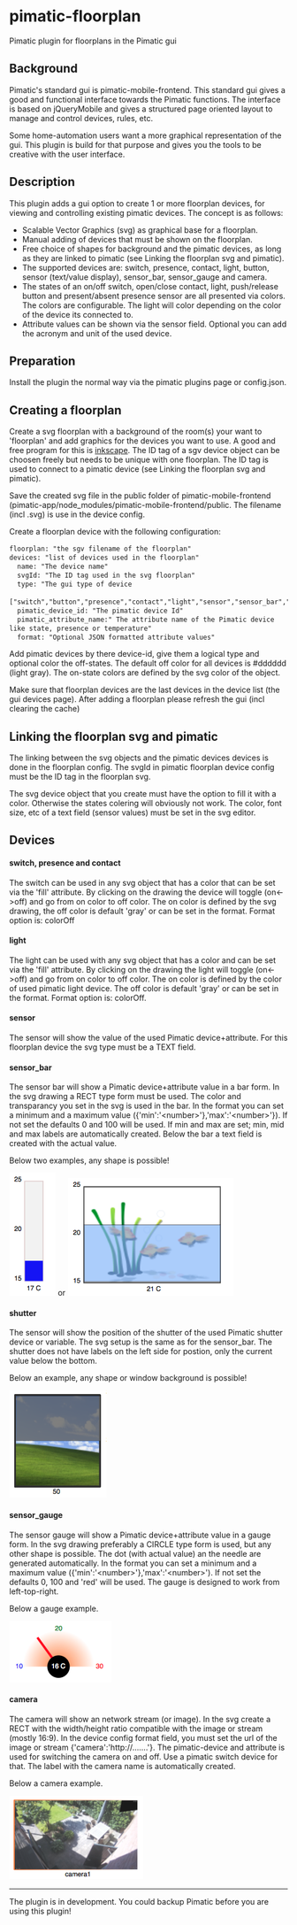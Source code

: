 # pimatic-floorplan
Pimatic plugin for floorplans in the Pimatic gui

## Background
Pimatic's standard gui is pimatic-mobile-frontend. This standard gui gives a good and functional interface towards the Pimatic functions.
The interface is based on jQueryMobile and gives a structured page oriented layout to manage and control devices, rules, etc.

Some home-automation users want a more graphical representation of the gui. This plugin is build for that purpose and gives you the tools to be creative with the user interface.

## Description

This plugin adds a gui option to create 1 or more floorplan devices, for viewing and controlling existing pimatic devices. The concept is as follows:
- Scalable Vector Graphics (svg) as graphical base for a floorplan.
- Manual adding of devices that must be shown on the floorplan.
- Free choice of shapes for background and the pimatic devices, as long as they are linked to pimatic (see Linking the floorplan svg and pimatic).
- The supported devices are: switch, presence, contact, light, button, sensor (text/value display), sensor_bar, sensor_gauge and camera.
- The states of an on/off switch, open/close contact, light, push/release button and present/absent presence sensor are all presented via colors. The colors are configurable. The light  will color depending on the color of the device its connected to.
- Attribute values can be shown via the sensor field. Optional you can add the acronym and unit of the used device.

## Preparation
Install the plugin the normal way via the pimatic plugins page or config.json.


## Creating a floorplan

Create a svg floorplan with a background of the room(s) your want to 'floorplan' and add graphics for the devices you want to use. A good and free program for this is [inkscape](https://inkscape.org). The ID tag of a sgv device object can be choosen freely but needs to be unique with one floorplan. The ID tag is used to connect to a pimatic device (see Linking the floorplan svg and pimatic).

Save the created svg file in the public folder of pimatic-mobile-frontend (pimatic-app/node_modules/pimatic-mobile-frontend/public. The filename (incl .svg) is use in the device config.

Create a floorplan device with the following configuration:
```
floorplan: "the sgv filename of the floorplan"
devices: "list of devices used in the floorplan"
  name: "The device name"
  svgId: "The ID tag used in the svg floorplan"
  type: "The gui type of device
     ["switch","button","presence","contact","light","sensor","sensor_bar","sensor_gauge"]
  pimatic_device_id: "The pimatic device Id"
  pimatic_attribute_name:" The attribute name of the Pimatic device like state, presence or temperature"
  format: "Optional JSON formatted attribute values"
```
Add pimatic devices by there device-id, give them a logical type and optional color the off-states. The default off color for all devices is #dddddd (light gray). The on-state colors are defined by the svg color of the object.

Make sure that floorplan devices are the last devices in the device list (the gui devices page).
After adding a floorplan please refresh the gui (incl clearing the cache)

## Linking the floorplan svg and pimatic

The linking between the svg objects and the pimatic devices devices is done in the floorplan config.
The svgId in pimatic floorplan device config must be the ID tag in the floorplan svg.

The svg device object that you create must have the option to fill it with a color. Otherwise the states colering will obviously not work.
The color, font size, etc of a text field (sensor values) must be set in the svg editor.

## Devices
#### switch, presence and contact
The switch can be used in any svg object that has a color that can be set via the 'fill' attribute. By clicking on the drawing the device will toggle (on<->off) and go from on color to off color. The on color is defined by the svg drawing, the off color is default 'gray' or can be set in the format.
Format option is: colorOff

#### light
The light can be used with any svg object that has a color and can be set via the 'fill' attribute. By clicking on the drawing the light will toggle (on<->off) and go from on color to off color. The on color is defined by the color of used pimatic light device. The off color is default 'gray' or can be set in the format.
Format option is: colorOff.

#### sensor
The sensor will show the value of the used Pimatic device+attribute. For this floorplan device the svg type must be a TEXT field.


#### sensor_bar
The sensor bar will show a Pimatic device+attribute value in a bar form. In the svg drawing a RECT type form must be used.
The color and transparancy you set in the svg is used in the bar.
In the format you can set a minimum and a maximum value ({'min':'\<number>'},'max':'\<number>'}). If not set the defaults 0 and 100 will be used. If min and max are set; min, mid and max labels are automatically created. Below the bar a text field is created with the actual value.

Below two examples, any shape is possible!

![](assets/bar.png) or ![](assets/fish.png)

#### shutter
The sensor will show the position of the shutter of the used Pimatic shutter device or variable. The svg setup is the same as for the sensor_bar. The shutter does not have labels on the left side for postion, only the current value below the bottom.

Below an example, any shape or window background is possible!

![](assets/shutter.png)

#### sensor_gauge
The sensor gauge will show a Pimatic device+attribute value in a gauge form. In the svg drawing preferably a CIRCLE type form is used, but any other shape is possible. The dot (with actual value) an the needle are generated automatically.
In the format you can set a minimum and a maximum value ({'min':'\<number>'},'max':'\<number>'). If not set the defaults 0, 100 and 'red' will be used. The gauge is designed to work from left-top-right.

Below a gauge example.

![](assets/gauge.png)

#### camera
The camera will show an network stream (or image). In the svg create a RECT with the width/height ratio compatible with the image or stream (mostly 16:9). 
In the device config format field, you must set the url of the image or stream {'camera':'http://.......'}. The pimatic-device and attribute is used for switching the camera on and off. Use a pimatic switch device for that. The label with the camera name is automatically created.

Below a camera example.

![](assets/camera.png)


---
The plugin is in development. You could backup Pimatic before you are using this plugin!
